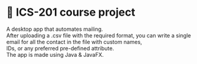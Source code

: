 # 📮 ICS-201 course project

A desktop app that automates mailing.<br />
After uploading a .csv file with the required format, you can write a single email for all the contact in the file with custom names,<br />
IDs, or any preferred pre-defined attribute.<br />
The app is made using Java & JavaFX.
